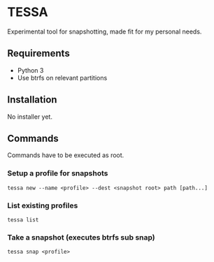 TESSA
=====

Experimental tool for snapshotting, made fit for my personal needs.

## Requirements
- Python 3
- Use btrfs on relevant partitions

## Installation
No installer yet.

## Commands
Commands have to be executed as root.

### Setup a profile for snapshots
```tessa new --name <profile> --dest <snapshot root> path [path...]```

### List existing profiles
```tessa list```

### Take a snapshot (executes btrfs sub snap)
```tessa snap <profile>```
